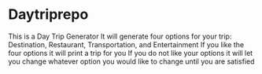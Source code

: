 # Daytriprepo
This is a Day Trip Generator
It will generate four options for your trip: Destination, Restaurant, Transportation, and Entertainment
If you like the four options it will print a trip for you
If you do not like your options it will let you change whatever option you would like to change until you are satisfied
